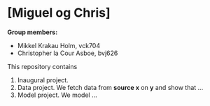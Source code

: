 # \[Miguel og Chris\]

**Group members:**
- Mikkel Krakau Holm, vck704
- Christopher la Cour Asboe, bvj626

This repository contains  
1. Inaugural project. 
2. Data project. We fetch data from **source x** on **y** and show that ...
3. Model project. We model ...
